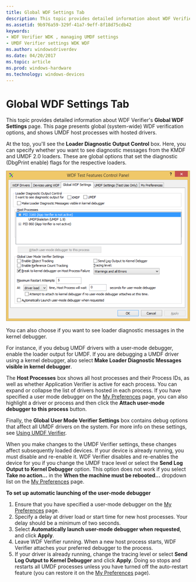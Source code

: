 ```yaml
---
title: Global WDF Settings Tab
description: This topic provides detailed information about WDF Verifier's Global WDF Settings page. This page presents global (system-wide) WDF verification options, and shows UMDF host processes with hosted drivers.
ms.assetid: 9b976a59-329f-41a7-9eff-8f18d75cdb42
keywords:
- WDF Verifier WDK , managing UMDF settings
- UMDF Verifier settings WDK WDF
ms.author: windowsdriverdev
ms.date: 04/20/2017
ms.topic: article
ms.prod: windows-hardware
ms.technology: windows-devices
---
```


# Global WDF Settings Tab


This topic provides detailed information about WDF Verifier's **Global WDF Settings** page. This page presents global (system-wide) WDF verification options, and shows UMDF host processes with hosted drivers.

At the top, you'll see the **Loader Diagnostic Output Control** box. Here, you can specify whether you want to see diagnostic messages from the KMDF and UMDF 2.0 loaders. These are global options that set the diagnostic (DbgPrint enable) flags for the respective loaders.

![screen grab of global wdf settings tab](images/wdfverifier-tab3.png)

You can also choose if you want to see loader diagnostic messages in the kernel debugger.

For instance, if you debug UMDF drivers with a user-mode debugger, enable the loader output for UMDF. If you are debugging a UMDF driver using a kernel debugger, also select **Make Loader Diagnostic Messages visible in kernel debugger**.

The **Host Processes** box shows all host processes and their Process IDs, as well as whether Application Verifier is active for each process. You can expand or collapse the list of drivers hosted in each process. If you have specified a user mode debugger on the [My Preferences](my-preferences-tab.md) page, you can also highlight a driver or process and then click the **Attach user-mode debugger to this process** button.

Finally, the **Global User Mode Verifier Settings** box contains debug options that affect all UMDF drivers on the system. For more info on these settings, see [Using UMDF Verifier](https://msdn.microsoft.com/library/windows/hardware/dn265597).

When you make changes to the UMDF Verifier settings, these changes affect subsequently loaded devices. If your device is already running, you must disable and re-enable it. WDF Verifier disables and re-enables the device for you if you change the UMDF trace level or select the **Send Log Output to Kernel Debugger** option. This option does not work if you select **Take no action...** in the **When the machine must be rebooted...** dropdown list on the [My Preferences](my-preferences-tab.md) page.

**To set up automatic launching of the user-mode debugger**

1.  Ensure that you have specified a user-mode debugger on the [My Preferences](my-preferences-tab.md) page.
2.  Specify a delay at driver load or start time for new host processes. Your delay should be a minimum of two seconds.
3.  Select **Automatically launch user-mode debugger when requested**, and click **Apply**.
4.  Leave WDF Verifier running. When a new host process starts, WDF Verifier attaches your preferred debugger to the process.
5.  If your driver is already running, change the tracing level or select **Send Log Output to Kernel Debugger** and click **Apply**. Doing so stops and restarts all UMDF processes unless you have turned off the auto-restart feature (you can restore it on the [My Preferences](my-preferences-tab.md) page).

 

 





